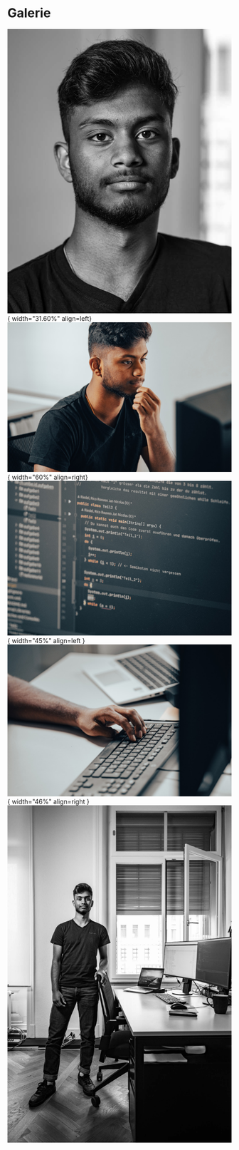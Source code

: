 # Galerie


![Anoinntan Balasingam](../images/about_me/Anointan2.jpg){ width="31.60%" align=left} 
![Anoinntan Balasingam](../images/about_me/Anointan3.jpg){ width="60%" align=right}
![Anoinntan Balasingam](../images/about_me/Anointan4.jpg){ width="45%" align=left }
![Anoinntan Balasingam](../images/about_me/Anointan5.jpg){ width="46%" align=right }
![Anoinntan Balasingam](../images/about_me/Anointan.jpg)



